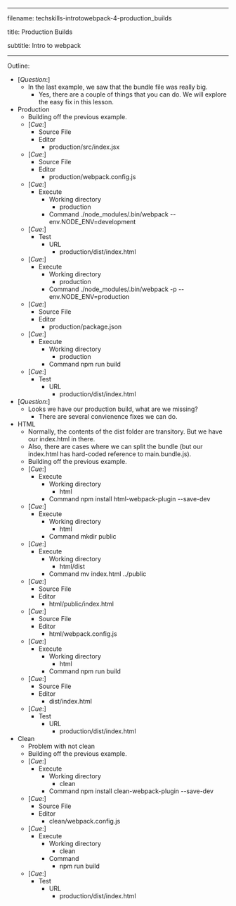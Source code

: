 ----------------------------------

filename: techskills-introtowebpack-4-production_builds

title: Production Builds

subtitle: Intro to webpack

----------------------------------

Outline:

  - [_Question_:]
    - In the last example, we saw that the bundle file was really big.
      - Yes, there are a couple of things that you can do. We will explore the easy fix in this lesson.
  - Production
    - Building off the previous example.
    - [_Cue_:]
      - Source File
      - Editor
        - production/src/index.jsx
    - [_Cue_:]
      - Source File
      - Editor
        - production/webpack.config.js
    - [_Cue_:]
      - Execute
        - Working directory
          - production
        - Command
          ./node_modules/.bin/webpack --env.NODE_ENV=development
    - [_Cue_:]
      - Test
        - URL
          - production/dist/index.html
    - [_Cue_:]
      - Execute
        - Working directory
          - production
        - Command
          ./node_modules/.bin/webpack -p --env.NODE_ENV=production
    - [_Cue_:]
      - Source File
      - Editor
        - production/package.json
    - [_Cue_:]
      - Execute
        - Working directory
          - production
        - Command
          npm run build
    - [_Cue_:]
      - Test
        - URL
          - production/dist/index.html
  - [_Question_:]
    - Looks we have our production build, what are we missing?
      - There are several convienence fixes we can do.
  - HTML
     - Normally, the contents of the dist folder are transitory. But we have our index.html in there.  
     - Also, there are cases where we can split the bundle (but our index.html has hard-coded reference to main.bundle.js).
    - Building off the previous example.
    - [_Cue_:]
      - Execute
        - Working directory
          - html
        - Command
          npm install html-webpack-plugin --save-dev
    - [_Cue_:]
      - Execute
        - Working directory
          - html
        - Command
          mkdir public
    - [_Cue_:]
      - Execute
        - Working directory
          - html/dist
        - Command
          mv index.html ../public
    - [_Cue_:]
      - Source File
      - Editor
        - html/public/index.html
    - [_Cue_:]
      - Source File
      - Editor
        - html/webpack.config.js
    - [_Cue_:]
      - Execute
        - Working directory
          - html
        - Command
          npm run build
    - [_Cue_:]
      - Source File
      - Editor
        - dist/index.html
    - [_Cue_:]
      - Test
        - URL
          - production/dist/index.html
  - Clean
    - Problem with not clean
    - Building off the previous example.
    - [_Cue_:]
      - Execute
        - Working directory
          - clean
        - Command
          npm install clean-webpack-plugin --save-dev
    - [_Cue_:]
      - Source File
      - Editor
        - clean/webpack.config.js
    - [_Cue_:]
      - Execute
        - Working directory
          - clean
        - Command
          - npm run build
    - [_Cue_:]
      - Test
        - URL
          - production/dist/index.html
